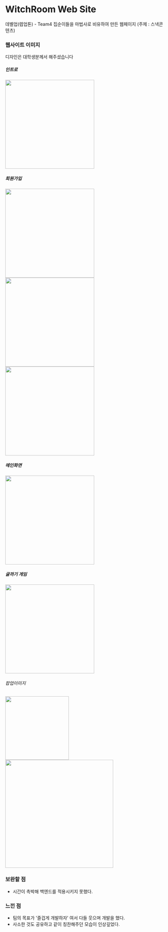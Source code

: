# WitchRoom Web Site
데벨업(렙업톤) - Team4
집순이들을 마법사로 비유하여 만든 웹페이지 (주제 : 스낵콘텐츠)

### 웹사이트 이미지
디자인은 대학생분께서 해주셨습니다
##### 인트로
<img src ="https://user-images.githubusercontent.com/48716298/71768285-273a9680-2f58-11ea-9179-8c0b2758752e.PNG" width="280"></img>

##### 회원가입
<div>
  <img src ="https://user-images.githubusercontent.com/48716298/71768286-273a9680-2f58-11ea-9760-07e06e3fbdbb.PNG" width="280"></img>
  <img src ="https://user-images.githubusercontent.com/48716298/71768283-26a20000-2f58-11ea-99f6-dc05d1eab013.PNG" width="280"></img>
  <img src ="https://user-images.githubusercontent.com/48716298/71768284-26a20000-2f58-11ea-8c3b-1e0486297857.PNG" width="280"></img>
</div>

##### 메인화면
<img src ="https://user-images.githubusercontent.com/48716298/71768288-286bc380-2f58-11ea-8556-abd41831701d.PNG" width="280"></img>

##### 귤까기 게임
<img src ="https://user-images.githubusercontent.com/48716298/71768289-286bc380-2f58-11ea-893a-7a6575b4b24c.PNG" width="280"></img>

###### 팝업이미지
<div>
  <img src ="https://user-images.githubusercontent.com/48716298/71768373-c3649d80-2f58-11ea-9806-434a5f90fc6b.PNG" width="200"></img>
  <img src ="https://user-images.githubusercontent.com/48716298/71768377-c495ca80-2f58-11ea-9860-66fb3b1e2647.PNG" width="340"></img>
</div>

### 보완할 점
- 시간이 촉박해 백엔드를 적용시키지 못했다.

### 느낀 점
- 팀의 목표가 '즐겁게 개발하자' 여서 다들 웃으며 개발을 했다.
- 사소한 것도 공유하고 같이 칭찬해주던 모습이 인상깊었다.
